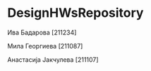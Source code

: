 # DesignHWsRepository
Ива Бадарова [211234]

Мила Георгиева [211087]

Анастасија Јакчулева [211107]
